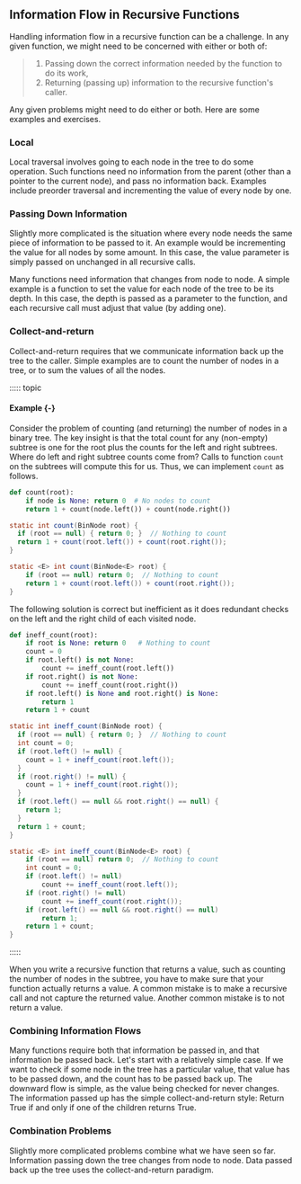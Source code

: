 
## Information Flow in Recursive Functions

Handling information flow in a recursive function can be a challenge. In
any given function, we might need to be concerned with either or both
of:

> 1.  Passing down the correct information needed by the function to do
>     its work,
> 2.  Returning (passing up) information to the recursive function's
>     caller.

Any given problems might need to do either or both. Here are some
examples and exercises.

### Local

Local traversal involves going to each node in the tree to do some
operation. Such functions need no information from the parent (other
than a pointer to the current node), and pass no information back.
Examples include preorder traversal and incrementing the value of every
node by one.

### Passing Down Information

Slightly more complicated is the situation where every node needs the
same piece of information to be passed to it. An example would be
incrementing the value for all nodes by some amount. In this case, the
value parameter is simply passed on unchanged in all recursive calls.

Many functions need information that changes from node to node. A simple
example is a function to set the value for each node of the tree to be
its depth. In this case, the depth is passed as a parameter to the
function, and each recursive call must adjust that value (by adding
one).

<!-- ### Binary Tree Set Depth Exercise -->

### Collect-and-return

Collect-and-return requires that we communicate information back up the
tree to the caller. Simple examples are to count the number of nodes in
a tree, or to sum the values of all the nodes.

::::: topic
#### Example {-}

Consider the problem of counting (and returning) the number of nodes in
a binary tree. The key insight is that the total count for any
(non-empty) subtree is one for the root plus the counts for the left and
right subtrees. Where do left and right subtree counts come from? Calls
to function `count` on the subtrees will compute this for us. Thus, we
can implement `count` as follows.

```python
def count(root):
    if node is None: return 0  # No nodes to count
    return 1 + count(node.left()) + count(node.right())
```

```java
static int count(BinNode root) {
  if (root == null) { return 0; }  // Nothing to count
  return 1 + count(root.left()) + count(root.right());
}
```

```java
static <E> int count(BinNode<E> root) {
    if (root == null) return 0;  // Nothing to count
    return 1 + count(root.left()) + count(root.right());
}
```



The following solution is correct but inefficient as it does redundant
checks on the left and the right child of each visited node.

```python
def ineff_count(root):
    if root is None: return 0   # Nothing to count
    count = 0
    if root.left() is not None:
        count += ineff_count(root.left())
    if root.right() is not None:
        count += ineff_count(root.right())
    if root.left() is None and root.right() is None:
        return 1
    return 1 + count
```

```java
static int ineff_count(BinNode root) {
  if (root == null) { return 0; }  // Nothing to count
  int count = 0;
  if (root.left() != null) {
    count = 1 + ineff_count(root.left());
  }
  if (root.right() != null) {
    count = 1 + ineff_count(root.right());
  }  
  if (root.left() == null && root.right() == null) {
    return 1;
  }
  return 1 + count;
}
```

```java
static <E> int ineff_count(BinNode<E> root) {
    if (root == null) return 0;  // Nothing to count
    int count = 0;
    if (root.left() != null)
        count += ineff_count(root.left());
    if (root.right() != null)
        count += ineff_count(root.right());
    if (root.left() == null && root.right() == null)
        return 1;
    return 1 + count;
}
```


:::::

When you write a recursive function that returns a value, such as
counting the number of nodes in the subtree, you have to make sure that
your function actually returns a value. A common mistake is to make a
recursive call and not capture the returned value. Another common
mistake is to not return a value.

<inlineav id="BinaryTreeMistakesCON" src="Binary/BinaryTreeMistakesCON.js" name="Binary Tree Common Mistakes Slideshow" links="Binary/WriteTrav.css"/>

<!-- ### Binary Tree Check Sum Exercise -->

<!-- ### Binary Tree Leaf Nodes Count Exercise -->

<!-- ### Binary Tree Sum Nodes Exercise -->


### Combining Information Flows

Many functions require both that information be passed in, and that
information be passed back. Let's start with a relatively simple case.
If we want to check if some node in the tree has a particular value,
that value has to be passed down, and the count has to be passed back
up. The downward flow is simple, as the value being checked for never
changes. The information passed up has the simple collect-and-return
style: Return True if and only if one of the children returns True.

<!-- ### Binary Tree Check Value Exercise -->

### Combination Problems

Slightly more complicated problems combine what we have seen so far.
Information passing down the tree changes from node to node. Data passed
back up the tree uses the collect-and-return paradigm.

<!-- ### Binary Tree Height Exercise -->

<!-- ### Binary Tree Get Difference Exercise -->

<!-- ### Binary Tree Has Path Sum Exercise -->
